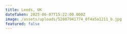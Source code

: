 ```yaml
---
title: Leeds, UK
dateTaken: 2025-06-07T15:22:00.000Z
image: /assets/uploads/52087941774_0f4a5a1211_b.jpg
featured: false
---
```

